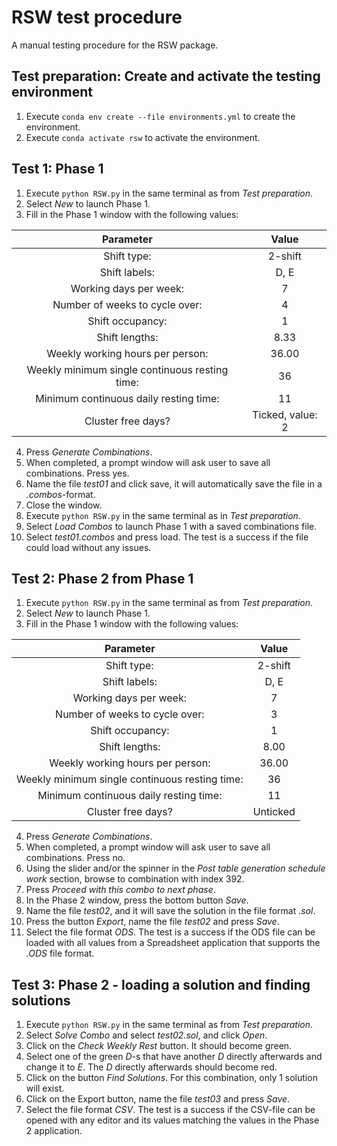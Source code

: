 # RSW test procedure
A manual testing procedure for the RSW package.

## Test preparation: Create and activate the testing environment
1. Execute `conda env create --file environments.yml` to create the environment.
2. Execute `conda activate rsw` to activate the environment.

## Test 1: Phase 1
1. Execute `python RSW.py` in the same terminal as from *Test preparation*.
2. Select *New* to launch Phase 1.
3. Fill in the Phase 1 window with the following values:

| Parameter     | Value |
| :----------: | :----------: |
| Shift type:            | 2-shift |
| Shift labels:            | D, E |
| Working days per week:   | 7 |
| Number of weeks to cycle over:      | 4 |
| Shift occupancy:                      | 1 |
| Shift lengths:                      | 8.33 |
| Weekly working hours per person:    | 36.00 |
| Weekly minimum single continuous resting time: | 36 |
| Minimum continuous daily resting time:  | 11 |
| Cluster free days?      | Ticked, value: 2 |

4. Press *Generate Combinations*.
5. When completed, a prompt window will ask user to save all combinations. Press yes.
6. Name the file *test01* and click save, it will automatically save the file in a *.combos*-format.
7. Close the window.
8. Execute `python RSW.py` in the same terminal as in *Test preparation*.
9. Select *Load Combos* to launch Phase 1 with a saved combinations file.
10. Select *test01.combos* and press load.
The test is a success if the file could load without any issues.

## Test 2: Phase 2 from Phase 1
1. Execute `python RSW.py` in the same terminal as from *Test preparation*.
2. Select *New* to launch Phase 1.
3. Fill in the Phase 1 window with the following values:

| Parameter     | Value |
| :----------: | :----------: |
| Shift type:            | 2-shift |
| Shift labels:            | D, E |
| Working days per week:   | 7 |
| Number of weeks to cycle over:      | 3 |
| Shift occupancy:                      | 1 |
| Shift lengths:                      | 8.00 |
| Weekly working hours per person:    | 36.00 |
| Weekly minimum single continuous resting time: | 36 |
| Minimum continuous daily resting time:  | 11 |
| Cluster free days?      | Unticked |

4. Press *Generate Combinations*.
5. When completed, a prompt window will ask user to save all combinations. Press no.
6. Using the slider and/or the spinner in the *Post table generation schedule work* section, browse to combination with index 392.
7. Press *Proceed with this combo to next phase*.
8. In the Phase 2 window, press the bottom button *Save*.
9. Name the file *test02*, and it will save the solution in the file format *.sol*.
10. Press the button *Export*, name the file *test02* and press *Save*.
11. Select the file format *ODS*.
The test is a success if the ODS file can be loaded with all values from a Spreadsheet application that supports the *.ODS* file format.

## Test 3: Phase 2 - loading a solution and finding solutions
1. Execute `python RSW.py` in the same terminal as from *Test preparation*.
2. Select *Solve Combo* and select *test02.sol*, and click *Open*.
3. Click on the *Check Weekly Rest* button. It should become green.
4. Select one of the green *D*-s that have another *D* directly afterwards and change it to *E*. The *D* directly afterwards should become red.
5. Click on the button *Find Solutions*. For this combination, only 1 solution will exist.
6. Click on the Export button, name the file *test03* and press *Save*.
7. Select the file format *CSV*.
The test is a success if the CSV-file can be opened with any editor and its values matching the values in the Phase 2 application.
